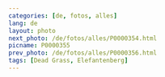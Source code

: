 ```yaml
---
categories: [de, fotos, alles]
lang: de
layout: photo
next_photo: /de/fotos/alles/P0000354.html
picname: P0000355
prev_photo: /de/fotos/alles/P0000356.html
tags: [Dead Grass, Elefantenberg]
---
```

